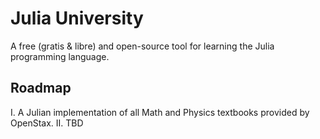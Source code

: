 # Julia University
A free (gratis & libre) and open-source tool for learning the Julia programming language.

## Roadmap
I. A Julian implementation of all Math and Physics textbooks provided by OpenStax.
II. TBD
